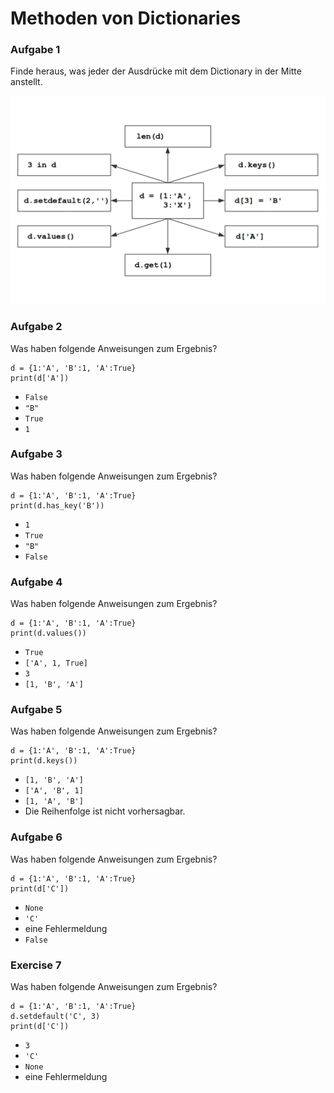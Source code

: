 
# Methoden von Dictionaries

### Aufgabe 1

Finde heraus, was jeder der Ausdrücke mit dem Dictionary in der Mitte anstellt.

![dict exercise](../exercises/dicts.png)


### Aufgabe 2 

Was haben folgende Anweisungen zum Ergebnis?

    d = {1:'A', 'B':1, 'A':True}
    print(d['A'])

* `False`
* `"B"`
* `True`
* `1`

### Aufgabe 3

Was haben folgende Anweisungen zum Ergebnis?

    d = {1:'A', 'B':1, 'A':True}
    print(d.has_key('B'))

* `1`
* `True`
* `"B"`
* `False`

### Aufgabe 4

Was haben folgende Anweisungen zum Ergebnis?

    d = {1:'A', 'B':1, 'A':True}
    print(d.values())

* `True`
* `['A', 1, True]`
* `3`
* `[1, 'B', 'A']`

### Aufgabe 5

Was haben folgende Anweisungen zum Ergebnis?

    d = {1:'A', 'B':1, 'A':True}
    print(d.keys())

* `[1, 'B', 'A']`
* `['A', 'B', 1]`
* `[1, 'A', 'B']`
* Die Reihenfolge ist nicht vorhersagbar.


### Aufgabe 6

Was haben folgende Anweisungen zum Ergebnis?

    d = {1:'A', 'B':1, 'A':True}
    print(d['C'])

* `None`
* `'C'`
* eine Fehlermeldung
* `False`


### Exercise 7

Was haben folgende Anweisungen zum Ergebnis?

    d = {1:'A', 'B':1, 'A':True}
    d.setdefault('C', 3)
    print(d['C'])

* `3`
* `'C'`
* `None`
* eine Fehlermeldung

